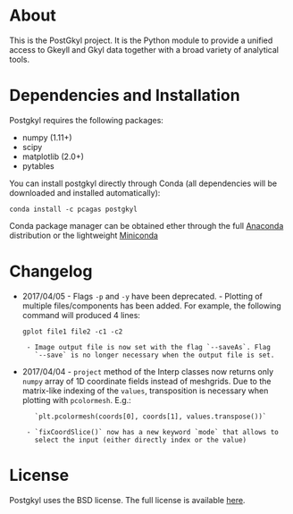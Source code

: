 # About

This is the PostGkyl project. It is the Python module to provide a
unified access to Gkeyll and Gkyl data together with a broad variety of
analytical tools.

# Dependencies and Installation

Postgkyl requires the following packages:

 * numpy (1.11+)
 * scipy
 * matplotlib (2.0+)
 * pytables

You can install postgkyl directly through Conda (all dependencies will
be downloaded and installed automatically):

~~~~~~~
conda install -c pcagas postgkyl
~~~~~~~

Conda package manager can be obtained ether through the full
[Anaconda](https://www.continuum.io/downloads) distribution or the
lightweight [Miniconda](https://conda.io/miniconda.html)

# Changelog

* 2017/04/05
       - Flags `-p` and `-y` have been deprecated.
       - Plotting of multiple files/components has been added. For
         example, the following command will produced 4 lines:

	 `gplot file1 file2 -c1 -c2`

       - Image output file is now set with the flag `--saveAs`. Flag
         `--save` is no longer necessary when the output file is set.

* 2017/04/04
       - `project` method of the Interp classes now returns only
         `numpy` array of 1D coordinate fields instead of
         meshgrids. Due to the matrix-like indexing of the `values`,
         transposition is necessary when plotting with
         `pcolormesh`. E.g.:

         `plt.pcolormesh(coords[0], coords[1], values.transpose())`

       - `fixCoordSlice()` now has a new keyword `mode` that allows to
         select the input (either directly index or the value)

# License

Postgkyl uses the BSD license. The full license is available [here](LICENSE).

